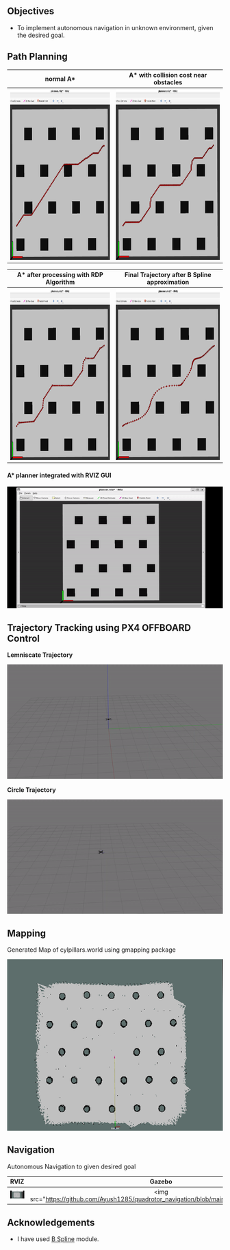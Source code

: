 
## Objectives
* To implement autonomous navigation in unknown environment, given the desired goal.

## Path Planning

normal A*      |  A* with collision cost near obstacles
:-------------------------:|:-------------------------:
<img src="https://github.com/Ayush1285/quadrotor_navigation/blob/main/results/normalastar.png" height="400"> | <img src="https://github.com/Ayush1285/quadrotor_navigation/blob/main/results/astarwithcollisioncost.png" height="400">

A* after processing with RDP Algorithm   |  Final Trajectory after B Spline approximation
:-------------------------:|:-------------------------:
<img src="https://github.com/Ayush1285/quadrotor_navigation/blob/main/results/astarafterrdp.png" height="400"> | <img src="https://github.com/Ayush1285/quadrotor_navigation/blob/main/results/finaltraj.png" height="400">

#### A* planner integrated with RVIZ GUI

![](https://github.com/Ayush1285/quadrotor_navigation/blob/main/results/astarrviz.gif)

## Trajectory Tracking using PX4 OFFBOARD Control
**Lemniscate Trajectory**

![](https://github.com/Ayush1285/quadrotor_navigation/blob/main/results/lemniscatetraj.gif)

**Circle Trajectory**

![](https://github.com/Ayush1285/quadrotor_navigation/blob/main/results/circletraj.gif)

## Mapping
Generated Map of cylpillars.world using gmapping package

<img src="https://github.com/Ayush1285/quadrotor_navigation/blob/main/results/pillarsmap.png" height="400"> 

## Navigation
Autonomous Navigation to given desired goal

RVIZ | Gazebo
:---------------------:|:--------------------:
<img src="https://github.com/Ayush1285/quadrotor_navigation/blob/main/results/navrviz.gif"> | <img src="https://github.com/Ayush1285/quadrotor_navigation/blob/main/results/navgazebo.gif>


## Acknowledgements
* I have used [B Spline](https://github.com/AtsushiSakai/PythonRobotics/tree/master/PathPlanning/BSplinePath) module.


